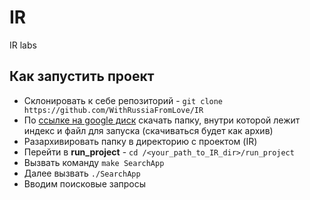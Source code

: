 # IR
IR labs

## Как запустить проект
* Склонировать к себе репозиторий - ```git clone https://github.com/WithRussiaFromLove/IR```
* По [ссылке на google диск](https://drive.google.com/drive/u/0/folders/1muPSseWN12UgfbNvJdjIXOclB42OLdZD) скачать папку, внутри которой лежит индекс и файл для запуска (скачиваться будет как архив)
* Разархивировать папку в директорию с проектом (IR)
* Перейти в __run_project__ -  ```cd /<your_path_to_IR_dir>/run_project```
* Вызвать команду ```make SearchApp```
* Далее вызвать ```./SearchApp```
* Вводим поисковые запросы

